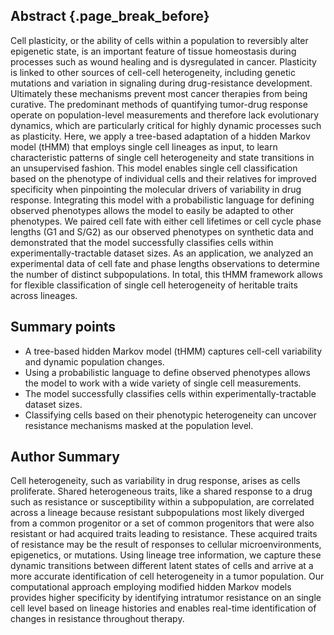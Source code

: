 ## Abstract {.page_break_before}

Cell plasticity, or the ability of cells within a population to reversibly alter epigenetic state, is an important feature of tissue homeostasis during processes such as wound healing and is dysregulated in cancer. Plasticity is linked to other sources of cell-cell heterogeneity, including genetic mutations and variation in signaling during drug-resistance development. Ultimately these mechanisms prevent most cancer therapies from being curative. The predominant methods of quantifying tumor-drug response operate on population-level measurements and therefore lack evolutionary dynamics, which are particularly critical for highly dynamic processes such as plasticity. Here, we apply a tree-based adaptation of a hidden Markov model (tHMM) that employs single cell lineages as input, to learn characteristic patterns of single cell heterogeneity and state transitions in an unsupervised fashion. This model enables single cell classification based on the phenotype of individual cells and their relatives for improved specificity when pinpointing the molecular drivers of variability in drug response. Integrating this model with a probabilistic language for defining observed phenotypes allows the model to easily be adapted to other phenotypes. We paired cell fate with either cell lifetimes or cell cycle phase lengths (G1 and S/G2) as our observed phenotypes on synthetic data and demonstrated that the model successfully classifies cells within experimentally-tractable dataset sizes. As an application, we analyzed an experimental data of cell fate and phase lengths observations to determine the number of distinct subpopulations. In total, this tHMM framework allows for flexible classification of single cell heterogeneity of heritable traits across lineages.

## Summary points

- A tree-based hidden Markov model (tHMM) captures cell-cell variability and dynamic population changes.
- Using a probabilistic language to define observed phenotypes allows the model to work with a wide variety of single cell measurements.
- The model successfully classifies cells within experimentally-tractable dataset sizes.
- Classifying cells based on their phenotypic heterogeneity can uncover resistance mechanisms masked at the population level.

## Author Summary

Cell heterogeneity, such as variability in drug response, arises as cells proliferate. Shared heterogeneous traits, like a shared response to a drug such as resistance or susceptibility within a subpopulation, are correlated across a lineage because resistant subpopulations most likely diverged from a common progenitor or a set of common progenitors that were also resistant or had acquired traits leading to resistance. These acquired traits of resistance may be the result of responses to cellular microenvironments, epigenetics, or mutations. Using lineage tree information, we capture these dynamic transitions between different latent states of cells and arrive at a more accurate identification of cell heterogeneity in a tumor population. Our computational approach employing modified hidden Markov models provides higher specificity by identifying intratumor resistance on an single cell level based on lineage histories and enables real-time identification of changes in resistance throughout therapy.
